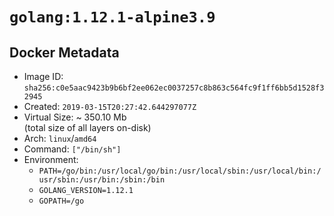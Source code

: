 # `golang:1.12.1-alpine3.9`

## Docker Metadata

- Image ID: `sha256:c0e5aac9423b9b6bf2ee062ec0037257c8b863c564fc9f1ff6bb5d1528f32945`
- Created: `2019-03-15T20:27:42.644297077Z`
- Virtual Size: ~ 350.10 Mb  
  (total size of all layers on-disk)
- Arch: `linux`/`amd64`
- Command: `["/bin/sh"]`
- Environment:
  - `PATH=/go/bin:/usr/local/go/bin:/usr/local/sbin:/usr/local/bin:/usr/sbin:/usr/bin:/sbin:/bin`
  - `GOLANG_VERSION=1.12.1`
  - `GOPATH=/go`
